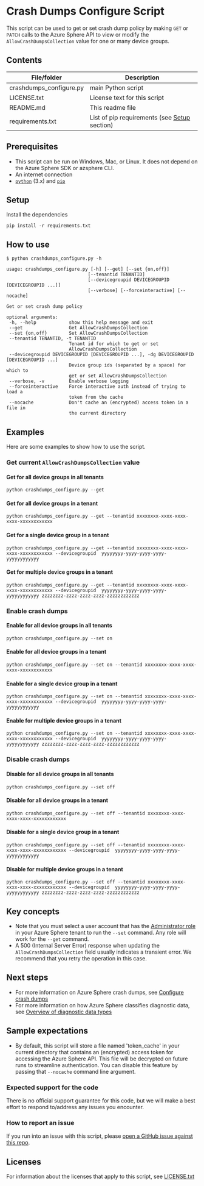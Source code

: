 # Crash Dumps Configure Script

This script can be used to get or set crash dump policy by making `GET` or `PATCH` calls to the Azure Sphere API to view or modify the `AllowCrashDumpsCollection` value for one or many device groups.

## Contents

| File/folder | Description |
|-------------|-------------|
| crashdumps_configure.py  | main Python script  |
| LICENSE.txt | License text for this script |
| README.md | This readme file |
| requirements.txt | List of pip requirements (see [Setup](#Setup) section) |


## Prerequisites

- This script can be run on Windows, Mac, or Linux. It does not depend on the Azure Sphere SDK or azsphere CLI.
- An internet connection
- [`python`](https://www.python.org/downloads/) (3.x) and [`pip`](https://pip.pypa.io/en/stable/installing/)

## Setup

Install the dependencies

```
pip install -r requirements.txt
```

 ## How to use

 ```
 $ python crashdumps_configure.py -h

usage: crashdumps_configure.py [-h] [--get] [--set {on,off}]
                               [--tenantid TENANTID]
                               [--devicegroupid DEVICEGROUPID [DEVICEGROUPID ...]]
                               [--verbose] [--forceinteractive] [--nocache]

Get or set crash dump policy

optional arguments:
  -h, --help            show this help message and exit
  --get                 Get AllowCrashDumpsCollection
  --set {on,off}        Set AllowCrashDumpsCollection
  --tenantid TENANTID, -t TENANTID
                        Tenant id for which to get or set
                        AllowCrashDumpsCollection
  --devicegroupid DEVICEGROUPID [DEVICEGROUPID ...], -dg DEVICEGROUPID [DEVICEGROUPID ...]
                        Device group ids (separated by a space) for which to
                        get or set AllowCrashDumpsCollection
  --verbose, -v         Enable verbose logging
  --forceinteractive    Force interactive auth instead of trying to load a
                        token from the cache
  --nocache             Don't cache an (encrypted) access token in a file in
                        the current directory
```
## Examples

Here are some examples to show how to use the script.

### Get current `AllowCrashDumpsCollection` value

#### Get for all device groups in all tenants

```
python crashdumps_configure.py --get
```

#### Get for all device groups in a tenant

```
python crashdumps_configure.py --get --tenantid xxxxxxxx-xxxx-xxxx-xxxx-xxxxxxxxxxxx
```

#### Get for a single device group in a tenant

```
python crashdumps_configure.py --get --tenantid xxxxxxxx-xxxx-xxxx-xxxx-xxxxxxxxxxxx --devicegroupid  yyyyyyyy-yyyy-yyyy-yyyy-yyyyyyyyyyyy
```

#### Get for multiple device groups in a tenant

```
python crashdumps_configure.py --get --tenantid xxxxxxxx-xxxx-xxxx-xxxx-xxxxxxxxxxxx --devicegroupid  yyyyyyyy-yyyy-yyyy-yyyy-yyyyyyyyyyyy zzzzzzzz-zzzz-zzzz-zzzz-zzzzzzzzzzzz
```

### Enable crash dumps

#### Enable for all device groups in all tenants

```
python crashdumps_configure.py --set on
```

#### Enable for all device groups in a tenant

```
python crashdumps_configure.py --set on --tenantid xxxxxxxx-xxxx-xxxx-xxxx-xxxxxxxxxxxx
```

#### Enable for a single device group in a tenant

```
python crashdumps_configure.py --set on --tenantid xxxxxxxx-xxxx-xxxx-xxxx-xxxxxxxxxxxx --devicegroupid  yyyyyyyy-yyyy-yyyy-yyyy-yyyyyyyyyyyy
```

#### Enable for multiple device groups in a tenant

```
python crashdumps_configure.py --set on --tenantid xxxxxxxx-xxxx-xxxx-xxxx-xxxxxxxxxxxx --devicegroupid  yyyyyyyy-yyyy-yyyy-yyyy-yyyyyyyyyyyy zzzzzzzz-zzzz-zzzz-zzzz-zzzzzzzzzzzz
```

### Disable crash dumps

#### Disable for all device groups in all tenants

```
python crashdumps_configure.py --set off
```

#### Disable for all device groups in a tenant

```
python crashdumps_configure.py --set off --tenantid xxxxxxxx-xxxx-xxxx-xxxx-xxxxxxxxxxxx
```

#### Disable for a single device group in a tenant

```
python crashdumps_configure.py --set off --tenantid xxxxxxxx-xxxx-xxxx-xxxx-xxxxxxxxxxxx --devicegroupid  yyyyyyyy-yyyy-yyyy-yyyy-yyyyyyyyyyyy
```

#### Disable for multiple device groups in a tenant

```
python crashdumps_configure.py --set off --tenantid xxxxxxxx-xxxx-xxxx-xxxx-xxxxxxxxxxxx --devicegroupid  yyyyyyyy-yyyy-yyyy-yyyy-yyyyyyyyyyyy zzzzzzzz-zzzz-zzzz-zzzz-zzzzzzzzzzzz
```

## Key concepts

- Note that you must select a user account that has the [Administrator role](https://docs.microsoft.com/azure-sphere/deployment/add-tenant-users#user-management) in your Azure Sphere tenant to run the `--set` command. Any role will work for the `--get` command.
- A 500 (Internal Server Error) response when updating the `AllowCrashDumpsCollection` field usually indicates a transient error. We recommend that you retry the operation in this case.

## Next steps

- For more information on Azure Sphere crash dumps, see [Configure crash dumps](https://docs.microsoft.com/azure-sphere/deployment/configure-crash-dumps)
- For more information on how Azure Sphere classifies diagnostic data, see [Overview of diagnostic data types](https://docs.microsoft.com/azure-sphere/deployment/diagnostic-data-types)

## Sample expectations

- By default, this script will store a file named 'token_cache' in your current directory that contains an (encrypted) access token for accessing the Azure Sphere API. This file will be decrypted on future runs to streamline authentication. You can disable this feature by passing that `--nocache` command line argument.

### Expected support for the code

There is no official support guarantee for this code, but we will make a best effort to respond to/address any issues you encounter.

### How to report an issue

If you run into an issue with this script, please [open a GitHub issue against this repo](https://github.com/Azure/azure-sphere-gallery/issues).

## Licenses

For information about the licenses that apply to this script, see [LICENSE.txt](./LICENSE.txt)